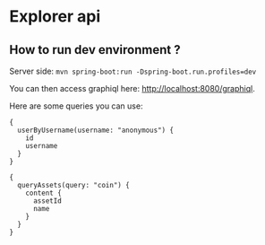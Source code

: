 # Explorer api

## How to run dev environment ?

Server side:
`mvn spring-boot:run -Dspring-boot.run.profiles=dev`

You can then access graphiql here: [http://localhost:8080/graphiql](http://localhost:8080/graphiql).

Here are some queries you can use:

```
{
  userByUsername(username: "anonymous") {
    id
    username
  }
}
```

```
{
  queryAssets(query: "coin") {
    content {
      assetId
      name
    }
  }
}
```
